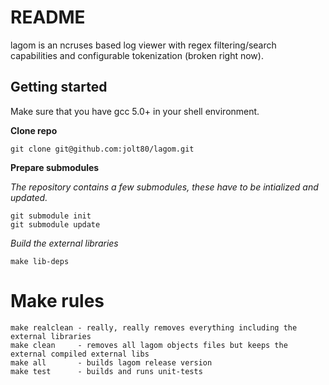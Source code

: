# README #

lagom is an ncruses based log viewer with regex filtering/search capabilities and configurable tokenization (broken right now).

## Getting started ##

Make sure that you have gcc 5.0+ in your shell environment.

**Clone repo**

    git clone git@github.com:jolt80/lagom.git


**Prepare submodules**

*The repository contains a few submodules, these have to be intialized and updated.*

    git submodule init    
    git submodule update
*Build the external libraries*

    make lib-deps


# Make rules

    make realclean - really, really removes everything including the external libraries
    make clean     - removes all lagom objects files but keeps the external compiled external libs
    make all       - builds lagom release version
    make test      - builds and runs unit-tests
